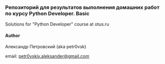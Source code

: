 ### Репозиторий для результатов выполнения домашних работ по курсу  **Python Developer. Basic** 

Solutions for "Python Developer" course at otus.ru

#### Author
Александр Петровский (aka petr0vsk)

email: petr0vskjy.aleksander@gmail.com


